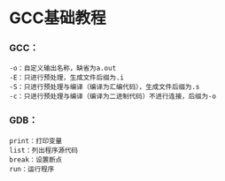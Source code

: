 # GCC基础教程


### GCC<command>：

~~~Text
-o：自定义输出名称，缺省为a.out
-E：只进行预处理，生成文件后缀为.i
-S：只进行预处理与编译（编译为汇编代码），生成文件后缀为.s
-c：只进行预处理与编译（编译为二进制代码）不进行连接，后缀为-o
~~~



### GDB<command>：

~~~Text
print：打印变量
list：列出程序源代码
break：设置断点
run：运行程序
~~~
